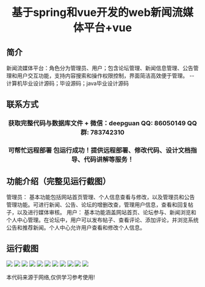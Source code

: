 <p><h1 align="center">基于spring和vue开发的web新闻流媒体平台+vue</h1></p>

## 简介
新闻流媒体平台：角色分为管理员、用户；包含论坛管理、新闻信息管理、公告管理和用户交互功能，支持内容搜索和操作权限控制，界面简洁高效便于管理。    --计算机毕业设计源码；毕设源码；java毕业设计源码


## 联系方式
<p><h3 align="center">获取完整代码与数据库文件 + 微信：deepguan QQ: 86050149 QQ群: 783742310</h3></p>
<p><h3 align="center">可帮忙远程部署 包运行成功！提供远程部署、修改代码、设计文档指导、代码讲解等服务！</h3></p>

## 功能介绍（完整见运行截图）
管理员： 基本功能包括网站首页管理、个人信息查看与修改，以及管理员和公告管理功能。可进行新闻、公告、论坛的增删改查，管理用户信息，查看和回复帖子，以及进行媒体审核。
用户： 基本功能涵盖网站首页、论坛参与、新闻浏览和个人中心管理。在论坛中，用户可以发布帖子、查看评论、添加评论，并浏览系统公告和推荐新闻。个人中心允许用户查看和修改个人信息。


## 运行截图
![](https://bs-1329754181.cos.ap-shanghai.myqcloud.com/ssm/WebNewsStreamingPlatform/img/001.jpg)
![](https://bs-1329754181.cos.ap-shanghai.myqcloud.com/ssm/WebNewsStreamingPlatform/img/002.jpg)
![](https://bs-1329754181.cos.ap-shanghai.myqcloud.com/ssm/WebNewsStreamingPlatform/img/003.jpg)
![](https://bs-1329754181.cos.ap-shanghai.myqcloud.com/ssm/WebNewsStreamingPlatform/img/004.jpg)
![](https://bs-1329754181.cos.ap-shanghai.myqcloud.com/ssm/WebNewsStreamingPlatform/img/005.jpg)
![](https://bs-1329754181.cos.ap-shanghai.myqcloud.com/ssm/WebNewsStreamingPlatform/img/006.jpg)
![](https://bs-1329754181.cos.ap-shanghai.myqcloud.com/ssm/WebNewsStreamingPlatform/img/007.jpg)
![](https://bs-1329754181.cos.ap-shanghai.myqcloud.com/ssm/WebNewsStreamingPlatform/img/008.jpg)
![](https://bs-1329754181.cos.ap-shanghai.myqcloud.com/ssm/WebNewsStreamingPlatform/img/009.jpg)
![](https://bs-1329754181.cos.ap-shanghai.myqcloud.com/ssm/WebNewsStreamingPlatform/img/010.jpg)
![](https://bs-1329754181.cos.ap-shanghai.myqcloud.com/ssm/WebNewsStreamingPlatform/img/011.jpg)

<p>本代码来源于网络,仅供学习参考使用!</p>
